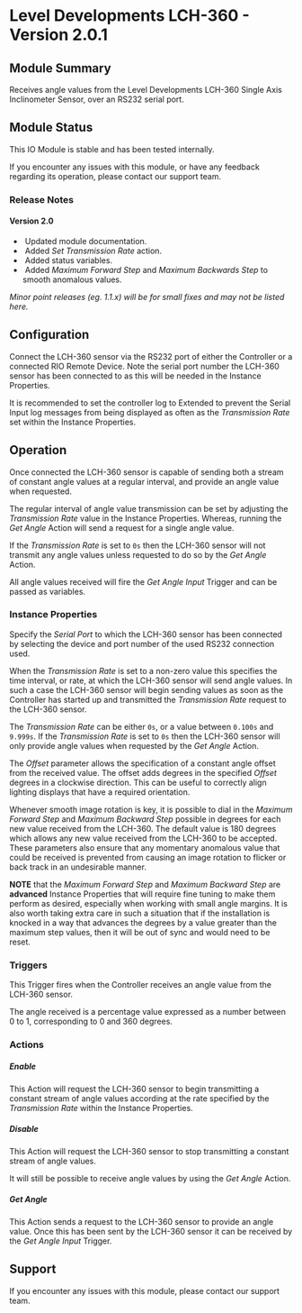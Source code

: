 # Level Developments LCH-360 - Version 2.0.1

[//]: # (THIS IS WHAT A COMMENT LOOKS LIKE)

## Module Summary

Receives angle values from the Level Developments LCH-360 Single Axis Inclinometer Sensor, over an RS232 serial port.

## Module Status

This IO Module is stable and has been tested internally.

If you encounter any issues with this module, or have any feedback regarding its operation, please contact our support team.

[//]: # (### Module Scope)
[//]: # (If important to mention explain the limitations and things this module cannot perform)

### Release Notes

#### Version 2.0

* &nbsp;Updated module documentation.
* &nbsp;Added *Set Transmission Rate* action.
* &nbsp;Added status variables.
* &nbsp;Added *Maximum Forward Step* and *Maximum Backwards Step* to smooth anomalous values.

*Minor point releases (eg. 1.1.x) will be for small fixes and may not be listed here.*

[//]: # (## Requirements)
[//]: # (Mention any pre-requisites needed before setting up the module in terms of hardware, subscriptions, APIs)

## Configuration

Connect the LCH-360 sensor via the RS232 port of either the Controller or a connected RIO Remote Device. Note the serial port number the LCH-360 sensor has been connected to as this will be needed in the Instance Properties.

It is recommended to set the controller log to Extended to prevent the Serial Input log messages from being displayed as often as the *Transmission Rate* set within the Instance Properties.

## Operation

Once connected the LCH-360 sensor is capable of sending both a stream of constant angle values at a regular interval, and provide an angle value when requested.

The regular interval of angle value transmission can be set by adjusting the *Transmission Rate* value in the Instance Properties. Whereas, running the *Get Angle* Action will send a request for a single angle value.

If the *Transmission Rate* is set to <code>0s</code> then the LCH-360 sensor will not transmit any angle values unless requested to do so by the *Get Angle* Action.

All angle values received will fire the *Get Angle Input* Trigger and can be passed as variables.

### Instance Properties

Specify the *Serial Port* to which the LCH-360 sensor has been connected by selecting the device and port number of the used RS232 connection used.

When the *Transmission Rate* is set to a non-zero value this specifies the time interval, or rate, at which the LCH-360 sensor will send angle values. In such a case the LCH-360 sensor will begin sending values as soon as the Controller has started up and transmitted the *Transmission Rate* request to the LCH-360 sensor.

The *Transmission Rate* can be either <code>0s</code>, or a value between <code>0.100s</code> and <code>9.999s</code>. If the *Transmission Rate* is set to <code>0s</code> then the LCH-360 sensor will only provide angle values when requested by the *Get Angle* Action.

The *Offset* parameter allows the specification of a constant angle offset from the received value. The offset adds degrees in the specified *Offset* degrees in a clockwise direction. This can be useful to correctly align lighting displays that have a required orientation.

Whenever smooth image rotation is key, it is possible to dial in the *Maximum Forward Step* and *Maximum Backward Step* possible in degrees for each new value received from the LCH-360. The default value is 180 degrees which allows any new value received from the LCH-360 to be accepted. These parameters also ensure that any momentary anomalous value that could be received is prevented from causing an image rotation to flicker or back track in an undesirable manner.

**NOTE** that the *Maximum Forward Step* and *Maximum Backward Step* are **advanced** Instance Properties that will require fine tuning to make them perform as desired, especially when working with small angle margins. It is also worth taking extra care in such a situation that if the installation is knocked in a way that advances the degrees by a value greater than the maximum step values, then it will be out of sync and would need to be reset.

### Triggers

This Trigger fires when the Controller receives an angle value from the LCH-360 sensor.

The angle received is a percentage value expressed as a number between 0 to 1, corresponding to 0 and 360 degrees.

[//]: # (### Conditions)
[//]: # (Conditions are other criteria that need to be met after a trigger to activate an Action)

### Actions

##### Enable

This Action will request the LCH-360 sensor to begin transmitting a constant stream of angle values according at the rate specified by the *Transmission Rate* within the Instance Properties.

##### Disable

This Action will request the LCH-360 sensor to stop transmitting a constant stream of angle values.

It will still be possible to receive angle values by using the *Get Angle* Action.

##### Get Angle

This Action sends a request to the LCH-360 sensor to provide an angle value. Once this has been sent by the LCH-360 sensor it can be received by the *Get Angle Input* Trigger.

[//]: # (### Variables)
[//]: # (Variables are a way of collecting numbers from inputs and using them in actions)

## Support

If you encounter any issues with this module, please contact our support team.

[//]: # (### Module Use Example)
[//]: # (If relevant to documentation give examples of module use)

[//]: # (### Further Notes)
[//]: # (Possible location for further notes, may not be used)
